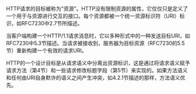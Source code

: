HTTP请求的目标被称为"资源"。HTTP没有限制资源的属性，它仅仅只是定义了一个用于与资源进行交互的接口。每个资源都被一个统一资源标识符（URI）标识，如RFC7230中2.7节所描述。

当客户端构建一个HTTP/1.1请求消息时，它以多种形式中的一种发送目标URI，如RFC7230中5.3节描述。当请求被接收到，服务器为目标资源（RFC7230的5.5节）重新构建一个有效的请求URI。

HTTP的一个设计目标是从请求语义中分离出资源标识，这是通过将请求语义赋予请求方法（第4节）和一些请求修改标题字段（第5节）来实现的。如果方法语义和任何由URI自身默许的语义之间产生冲突，如4.2.1节描述的那样，方法语义优先。